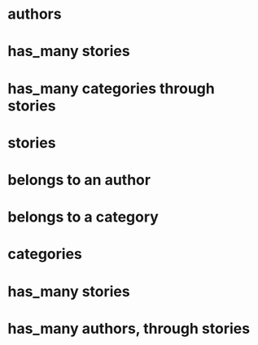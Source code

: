 # authors 
#   has_many stories 
#   has_many categories through stories 
  
# stories 
#   belongs to an author 
#   belongs to a category 
  
# categories 
#   has_many stories 
#   has_many authors, through stories 
  